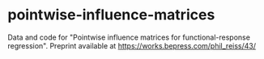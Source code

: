 # pointwise-influence-matrices
Data and code for "Pointwise influence matrices for functional-response regression". 
Preprint available at https://works.bepress.com/phil_reiss/43/
